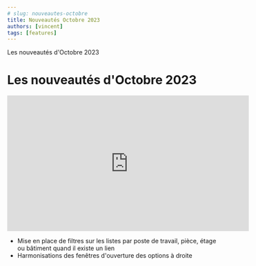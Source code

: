 ```yaml
---
# slug: nouveautes-octobre
title: Nouveautés Octobre 2023
authors: [vincent]
tags: [features]
---
```


Les nouveautés d'Octobre 2023

<!-- truncate -->

# Les nouveautés d'Octobre 2023

<iframe width="560" height="315" src="https://www.youtube.com/embed/0ES_njXDAec?si=OnVi2hSTOHD8js4j" title="YouTube video player" frameborder="0" allow="accelerometer; autoplay; clipboard-write; encrypted-media; gyroscope; picture-in-picture; web-share" allowfullscreen></iframe>

- Mise en place de filtres sur les listes  par poste de travail, pièce, étage ou bâtiment quand il existe un lien
- Harmonisations des fenêtres d'ouverture des options à droite

